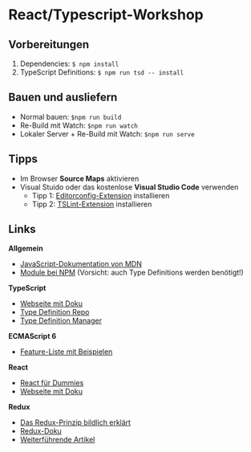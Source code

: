 React/Typescript-Workshop
=========================

Vorbereitungen
--------------

1. Dependencies: `$ npm install`
2. TypeScript Definitions: `$ npm run tsd -- install`

Bauen und ausliefern
--------------------

* Normal bauen: `$npm run build`
* Re-Build mit Watch: `$npm run watch`
* Lokaler Server + Re-Build mit Watch: `$npm run serve`

Tipps
-----

* Im Browser **Source Maps** aktivieren
* Visual Stuido oder das kostenlose **Visual Studio Code** verwenden
  * Tipp 1: [Editorconfig-Extension](https://marketplace.visualstudio.com/items?itemName=EditorConfig.EditorConfig) installieren
  * Tipp 2: [TSLint-Extension](https://marketplace.visualstudio.com/items?itemName=eg2.tslint) installieren

Links
-----

**Allgemein**

* [JavaScript-Dokumentation von MDN](https://developer.mozilla.org/en-US/docs/Web/JavaScript)
* [Module bei NPM](https://www.npmjs.com/) (Vorsicht: auch Type Definitions werden benötigt!)

**TypeScript**

* [Webseite mit Doku](http://www.typescriptlang.org/)
* [Type Definition Repo](https://github.com/DefinitelyTyped/DefinitelyTyped)
* [Type Definition Manager](http://definitelytyped.org/tsd/)

**ECMAScript 6**

* [Feature-Liste mit Beispielen](https://github.com/lukehoban/es6features)

**React**

* [React für Dummies](http://blog.andrewray.me/reactjs-for-stupid-people/)
* [Webseite mit Doku](https://facebook.github.io/react/)

**Redux**

* [Das Redux-Prinzip bildlich erklärt](https://code-cartoons.com/a-cartoon-intro-to-redux-3afb775501a6#.70cxs1uhb)
* [Redux-Doku](http://rackt.org/redux/docs/introduction/index.html)
* [Weiterführende Artikel](http://rackt.org/redux/docs/introduction/Ecosystem.html#tutorials-and-articles)